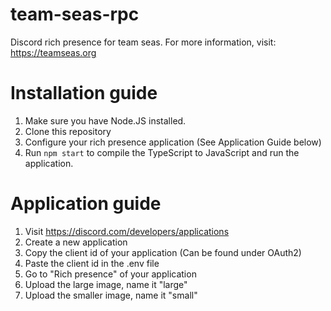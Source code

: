 # team-seas-rpc
Discord rich presence for team seas.
For more information, visit: https://teamseas.org

# Installation guide
1) Make sure you have Node.JS installed.
2) Clone this repository
3) Configure your rich presence application (See Application Guide below)
4) Run `npm start` to compile the TypeScript to JavaScript and run the application.

# Application guide
1) Visit https://discord.com/developers/applications
2) Create a new application
3) Copy the client id of your application (Can be found under OAuth2)
4) Paste the client id in the .env file
5) Go to "Rich presence" of your application
6) Upload the large image, name it "large"
7) Upload the smaller image, name it "small"
